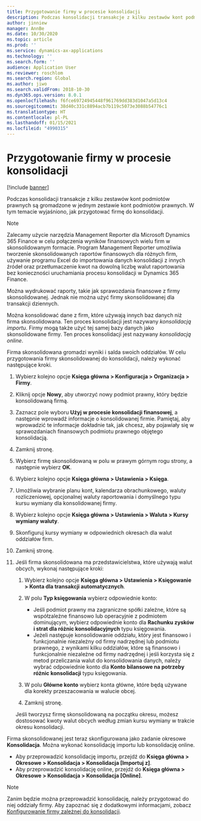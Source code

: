 ```yaml
---
title: Przygotowanie firmy w procesie konsolidacji
description: Podczas konsolidacji transakcje z kilku zestawów kont podmiotów prawnych są gromadzone w jednym zestawie kont podmiotów prawnych. W tym temacie wyjaśniono, jak przygotować firmę do konsolidacji.
author: jinniew
manager: AnnBe
ms.date: 10/30/2020
ms.topic: article
ms.prod: ''
ms.service: dynamics-ax-applications
ms.technology: ''
ms.search.form: ''
audience: Application User
ms.reviewer: roschlom
ms.search.region: Global
ms.author: jiwo
ms.search.validFrom: 2018-10-30
ms.dyn365.ops.version: 8.0.1
ms.openlocfilehash: f6fce69724945448f961769dd383d1047a5d13c4
ms.sourcegitcommit: 38d40c331c8894acb7b119c5073e3088b54776c1
ms.translationtype: HT
ms.contentlocale: pl-PL
ms.lasthandoff: 01/15/2021
ms.locfileid: "4990315"
---
```

# <a name="prepare-a-legal-entity-for-the-consolidation-process"></a>Przygotowanie firmy w procesie konsolidacji

[!include [banner](../includes/banner.md)]

Podczas konsolidacji transakcje z kilku zestawów kont podmiotów prawnych są gromadzone w jednym zestawie kont podmiotów prawnych. W tym temacie wyjaśniono, jak przygotować firmę do konsolidacji.

> [!NOTE]
> Zalecamy użycie narzędzia Management Reporter dla Microsoft Dynamics 365 Finance w celu połączenia wyników finansowych wielu firm w skonsolidowanym formacie. Program Management Reporter umożliwia tworzenie skonsolidowanych raportów finansowych dla różnych firm, używanie programu Excel do importowania danych konsolidacji z innych źródeł oraz przetłumaczenie kwot na dowolną liczbę walut raportowania bez konieczności uruchamiania procesu konsolidacji w Dynamics 365 Finance.

Można wydrukować raporty, takie jak sprawozdania finansowe z firmy skonsolidowanej. Jednak nie można użyć firmy skonsolidowanej dla transakcji dziennych.

Można konsolidować dane z firm, które używają innych baz danych niż firma skonsolidowana. Ten proces konsolidacji jest nazywany *konsolidacją importu*. Firmy mogą także użyć tej samej bazy danych jako skonsolidowane firmy. Ten proces konsolidacji jest nazywany *konsolidacją online*.

Firma skonsolidowana gromadzi wyniki i salda swoich oddziałów. W celu przygotowania firmy skonsolidowanej do konsolidacji, należy wykonać następujące kroki.

1. Wybierz kolejno opcje **Księga główna \> Konfiguracja \> Organizacja \> Firmy**.
2. Kliknij opcje **Nowy**, aby utworzyć nowy podmiot prawny, który będzie konsolidowaną firmą.
3. Zaznacz pole wyboru **Użyj w procesie konsolidacji finansowej**, a następnie wprowadź informacje o konsolidowanej firmie. Pamiętaj, aby wprowadzić te informacje dokładnie tak, jak chcesz, aby pojawiały się w sprawozdaniach finansowych podmiotu prawnego objętego konsolidacją.
4. Zamknij stronę.
5. Wybierz firmę skonsolidowaną w polu w prawym górnym rogu strony, a następnie wybierz **OK**.
6. Wybierz kolejno opcje **Księga główna \> Ustawienia \> Księga**.
7. Umożliwia wybranie planu kont, kalendarza obrachunkowego, waluty rozliczeniowej, opcjonalnej waluty raportowania i domyślnego typu kursu wymiany dla konsolidowanej firmy. 
8. Wybierz kolejno opcje **Księga główna \> Ustawienia \> Waluta \> Kursy wymiany waluty**.
9. Skonfiguruj kursy wymiany w odpowiednich okresach dla walut oddziałów firm.
10. Zamknij stronę.
11. Jeśli firma skonsolidowana ma przedstawicielstwa, które używają walut obcych, wykonaj następujące kroki:

    1. Wybierz kolejno opcje **Księga główna \> Ustawienia \> Księgowanie \> Konta dla transakcji automatycznych**.
    2. W polu **Typ księgowania** wybierz odpowiednie konto:

        - Jeśli podmiot prawny ma zagraniczne spółki zależne, które są współzależne finansowo lub operacyjnie z podmiotem dominującym, wybierz odpowiednie konto dla **Rachunku zysków i strat dla różnic konsolidacyjnych** typu księgowania.
        - Jeżeli następuje konsolidowanie oddziału, który jest finansowo i funkcjonalnie niezależny od firmy nadrzędnej lub podmiotu prawnego, z wynikami kilku oddziałów, które są finansowo i funkcjonalnie niezależne od firmy nadrzędnej i jeśli korzysta się z metod przeliczania walut do konsolidowania danych, należy wybrać odpowiednie konto dla **Konto bilansowe na potrzeby różnic konsolidacji** typu księgowania.

    3. W polu **Główne konto** wybierz konta główne, które będą używane dla korekty przeszacowania w walucie obcej.
    4. Zamknij stronę.

    Jeśli tworzysz firmę skonsolidowaną na początku okresu, możesz dostosować kwoty walut obcych według zmian kursu wymiany w trakcie okresu konsolidacji.

Firma skonsolidowanej jest teraz skonfigurowana jako zadanie okresowe **Konsolidacja**. Można wykonać konsolidację importu lub konsolidację online.

- Aby przeprowadzić konsolidację importu, przejdź do **Księga główna \> Okresowe \> Konsolidacja \> Konsolidacja \[Importuj z\]**.
- Aby przeprowadzić konsolidację online, przejdź do **Księga główna \> Okresowe \> Konsolidacja \> Konsolidacja \[Online\]**.

> [!NOTE]
> Zanim będzie można przeprowadzić konsolidację, należy przygotować do niej oddziały firmy. Aby zapoznać się z dodatkowymi informacjami, zobacz [Konfigurowanie firmy zależnej do konsolidacji](set-up-subsidiary-company-for-consolidation.md).
